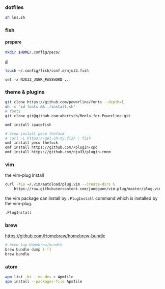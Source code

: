 ### dotfiles

```bash
sh lns.sh
```

### fish

#### prepare

```sh
mkdir $HOME/.config/peco/
```

[#](https://fishshell.com/docs/current/tutorial.html)

```sh
touch ~/.config/fish/conf.d/nju33.fish
```

```
set -x NJU33_USER_PASSWORD ...
```

### theme & plugins

```bash
git clone https://github.com/powerline/fonts --depth=1
sh -c 'cd fonts && ./install.sh'
# fonts
git clone git@github.com:abertsch/Menlo-for-Powerline.git
```

```bash
omf install spacefish

# brew install peco thefuck
# curl -L https://get.oh-my.fish | fish
omf install peco thefuck
omf install https://github.com//plugin-cpd
omf install https://github.com/nju33/plugin-rmnm
```

### vim

the vim-plug install

```sh
curl -fLo ~/.vim/autoload/plug.vim --create-dirs \
    https://raw.githubusercontent.com/junegunn/vim-plug/master/plug.vim
```

the vim package can install by `:PlugInstall` command which is installed by the vim-plug.


```sh
:PlugInstall
```

### brew

https://github.com/Homebrew/homebrew-bundle

```bash
# brew tap Homebrew/bundle
brew bundle dump [-f]
brew bundle
```

### atom

```bash
apm list -bi --no-dev > Apmfile
apm install --packages-file Apmfile
```
